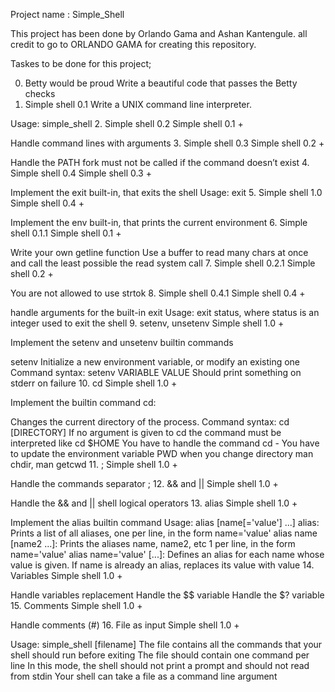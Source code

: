 Project name : Simple_Shell  

This project has been done by Orlando Gama and Ashan Kantengule.
all credit to go to ORLANDO GAMA for creating this repository.

Taskes to be done for this project;

0. Betty would be proud
Write a beautiful code that passes the Betty checks
1. Simple shell 0.1
Write a UNIX command line interpreter.

Usage: simple_shell
2. Simple shell 0.2
Simple shell 0.1 +

Handle command lines with arguments
3. Simple shell 0.3
Simple shell 0.2 +

Handle the PATH
fork must not be called if the command doesn’t exist
4. Simple shell 0.4
Simple shell 0.3 +

Implement the exit built-in, that exits the shell
Usage: exit
5. Simple shell 1.0
Simple shell 0.4 +

Implement the env built-in, that prints the current environment
6. Simple shell 0.1.1
Simple shell 0.1 +

Write your own getline function
Use a buffer to read many chars at once and call the least possible the read system call
7. Simple shell 0.2.1
Simple shell 0.2 +

You are not allowed to use strtok
8. Simple shell 0.4.1
Simple shell 0.4 +

handle arguments for the built-in exit
Usage: exit status, where status is an integer used to exit the shell
9. setenv, unsetenv
Simple shell 1.0 +

Implement the setenv and unsetenv builtin commands

setenv
Initialize a new environment variable, or modify an existing one
Command syntax: setenv VARIABLE VALUE
Should print something on stderr on failure
10. cd
Simple shell 1.0 +

Implement the builtin command cd:

Changes the current directory of the process.
Command syntax: cd [DIRECTORY]
If no argument is given to cd the command must be interpreted like cd $HOME
You have to handle the command cd -
You have to update the environment variable PWD when you change directory
man chdir, man getcwd
11. ;
Simple shell 1.0 +

Handle the commands separator ;
12. && and ||
Simple shell 1.0 +

Handle the && and || shell logical operators
13. alias
Simple shell 1.0 +

Implement the alias builtin command
Usage: alias [name[='value'] ...]
alias: Prints a list of all aliases, one per line, in the form name='value'
alias name [name2 ...]: Prints the aliases name, name2, etc 1 per line, in the form name='value'
alias name='value' [...]: Defines an alias for each name whose value is given. If name is already an alias, replaces its value with value
14. Variables
Simple shell 1.0 +

Handle variables replacement
Handle the $$ variable
Handle the $? variable
15. Comments
Simple shell 1.0 +

Handle comments (#)
16. File as input
Simple shell 1.0 +

Usage: simple_shell [filename]
The file contains all the commands that your shell should run before exiting
The file should contain one command per line
In this mode, the shell should not print a prompt and should not read from stdin
Your shell can take a file as a command line argument


